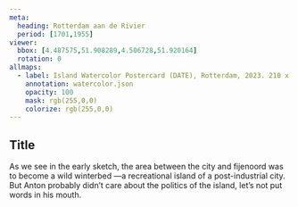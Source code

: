```yaml
---
meta:
  heading: Rotterdam aan de Rivier
  period: [1701,1955]
viewer:
  bbox: [4.487575,51.908289,4.506728,51.920164]
  rotation: 0
allmaps:
  - label: Island Watercolor Postercard (DATE), Rotterdam, 2023. 210 x 148mm. The Berlage. Based on Sander de Bruijn Rijksmijn Den Hooghmoed, Baron 1898, 1965. De Efteling Archive.
    annotation: watercolor.json
    opacity: 100
    mask: rgb(255,0,0)
    colorize: rgb(255,0,0)
---
```

## Title

As we see in the early sketch, the area between the city and fijenoord was to become a wild winterbed —a recreational island of a post-industrial city. But Anton probably didn’t care about the politics of the island, let’s not put words in his mouth.